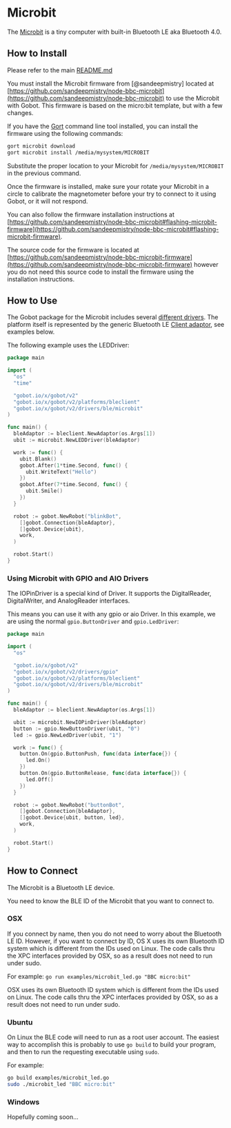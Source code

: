 # Microbit

The [Microbit](http://microbit.org/) is a tiny computer with built-in Bluetooth LE aka Bluetooth 4.0.

## How to Install

Please refer to the main [README.md](https://github.com/hybridgroup/gobot/blob/release/README.md)

You must install the Microbit firmware from [@sandeepmistry] located at  [https://github.com/sandeepmistry/node-bbc-microbit](https://github.com/sandeepmistry/node-bbc-microbit)
to use the Microbit with Gobot. This firmware is based on the micro:bit template, but with a few changes.

If you have the [Gort](https://gort.io) command line tool installed, you can install the firmware using the following commands:

```sh
gort microbit download
gort microbit install /media/mysystem/MICROBIT
```

Substitute the proper location to your Microbit for `/media/mysystem/MICROBIT` in the previous command.

Once the firmware is installed, make sure your rotate your Microbit in a circle to calibrate the magnetometer before your
try to connect to it using Gobot, or it will not respond.

You can also follow the firmware installation instructions at [https://github.com/sandeepmistry/node-bbc-microbit#flashing-microbit-firmware](https://github.com/sandeepmistry/node-bbc-microbit#flashing-microbit-firmware).

The source code for the firmware is located at [https://github.com/sandeepmistry/node-bbc-microbit-firmware](https://github.com/sandeepmistry/node-bbc-microbit-firmware)
however you do not need this source code to install the firmware using the installation instructions.

## How to Use

The Gobot package for the Microbit includes several [different drivers](https://github.com/hybridgroup/gobot/blob/release/drivers/ble/README.md).
The platform itself is represented by the generic Bluetooth LE [Client adaptor](https://github.com/hybridgroup/gobot/blob/release/platforms/bleclient/ble_client_adaptor.go),
see examples below.

The following example uses the LEDDriver:

```go
package main

import (
  "os"
  "time"

  "gobot.io/x/gobot/v2"
  "gobot.io/x/gobot/v2/platforms/bleclient"
  "gobot.io/x/gobot/v2/drivers/ble/microbit"
)

func main() {
  bleAdaptor := bleclient.NewAdaptor(os.Args[1])
  ubit := microbit.NewLEDDriver(bleAdaptor)

  work := func() {
    ubit.Blank()
    gobot.After(1*time.Second, func() {
      ubit.WriteText("Hello")
    })
    gobot.After(7*time.Second, func() {
      ubit.Smile()
    })
  }

  robot := gobot.NewRobot("blinkBot",
    []gobot.Connection{bleAdaptor},
    []gobot.Device{ubit},
    work,
  )

  robot.Start()
}
```

### Using Microbit with GPIO and AIO Drivers

The IOPinDriver is a special kind of Driver. It supports the DigitalReader, DigitalWriter, and AnalogReader interfaces.

This means you can use it with any gpio or aio Driver. In this example, we are using the normal `gpio.ButtonDriver` and `gpio.LedDriver`:

```go
package main

import (
  "os"

  "gobot.io/x/gobot/v2"
  "gobot.io/x/gobot/v2/drivers/gpio"
  "gobot.io/x/gobot/v2/platforms/bleclient"
  "gobot.io/x/gobot/v2/drivers/ble/microbit"
)

func main() {
  bleAdaptor := bleclient.NewAdaptor(os.Args[1])

  ubit := microbit.NewIOPinDriver(bleAdaptor)
  button := gpio.NewButtonDriver(ubit, "0")
  led := gpio.NewLedDriver(ubit, "1")

  work := func() {
    button.On(gpio.ButtonPush, func(data interface{}) {
      led.On()
    })
    button.On(gpio.ButtonRelease, func(data interface{}) {
      led.Off()
    })
  }

  robot := gobot.NewRobot("buttonBot",
    []gobot.Connection{bleAdaptor},
    []gobot.Device{ubit, button, led},
    work,
  )

  robot.Start()
}
```

## How to Connect

The Microbit is a Bluetooth LE device.

You need to know the BLE ID of the Microbit that you want to connect to.

### OSX

If you connect by name, then you do not need to worry about the Bluetooth LE ID. However, if you want to connect by ID,
OS X uses its own Bluetooth ID system which is different from the IDs used on Linux. The code calls thru the XPC interfaces
provided by OSX, so as a result does not need to run under sudo.

For example: `go run examples/microbit_led.go "BBC micro:bit"`

OSX uses its own Bluetooth ID system which is different from the IDs used on Linux. The code calls thru the XPC interfaces
provided by OSX, so as a result does not need to run under sudo.

### Ubuntu

On Linux the BLE code will need to run as a root user account. The easiest way to accomplish this is probably to use
`go build` to build your program, and then to run the requesting executable using `sudo`.

For example:

```sh
go build examples/microbit_led.go
sudo ./microbit_led "BBC micro:bit"
```

### Windows

Hopefully coming soon...
